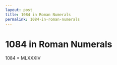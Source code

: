 ```yaml
---
layout: post
title: 1084 in Roman Numerals
permalink: 1084-in-roman-numerals
---
```


# 1084 in Roman Numerals

1084 = MLXXXIV

